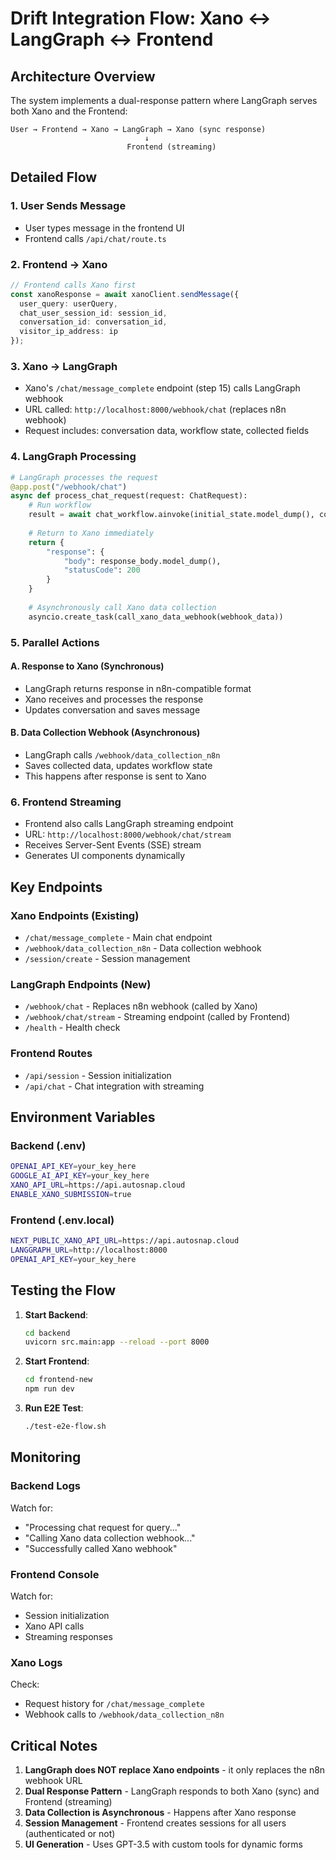 # Drift Integration Flow: Xano ↔ LangGraph ↔ Frontend

## Architecture Overview

The system implements a dual-response pattern where LangGraph serves both Xano and the Frontend:

```
User → Frontend → Xano → LangGraph → Xano (sync response)
                              ↓
                          Frontend (streaming)
```

## Detailed Flow

### 1. User Sends Message
- User types message in the frontend UI
- Frontend calls `/api/chat/route.ts`

### 2. Frontend → Xano
```typescript
// Frontend calls Xano first
const xanoResponse = await xanoClient.sendMessage({
  user_query: userQuery,
  chat_user_session_id: session_id,
  conversation_id: conversation_id,
  visitor_ip_address: ip
});
```

### 3. Xano → LangGraph
- Xano's `/chat/message_complete` endpoint (step 15) calls LangGraph webhook
- URL called: `http://localhost:8000/webhook/chat` (replaces n8n webhook)
- Request includes: conversation data, workflow state, collected fields

### 4. LangGraph Processing
```python
# LangGraph processes the request
@app.post("/webhook/chat")
async def process_chat_request(request: ChatRequest):
    # Run workflow
    result = await chat_workflow.ainvoke(initial_state.model_dump(), config)
    
    # Return to Xano immediately
    return {
        "response": {
            "body": response_body.model_dump(),
            "statusCode": 200
        }
    }
    
    # Asynchronously call Xano data collection
    asyncio.create_task(call_xano_data_webhook(webhook_data))
```

### 5. Parallel Actions

#### A. Response to Xano (Synchronous)
- LangGraph returns response in n8n-compatible format
- Xano receives and processes the response
- Updates conversation and saves message

#### B. Data Collection Webhook (Asynchronous)
- LangGraph calls `/webhook/data_collection_n8n`
- Saves collected data, updates workflow state
- This happens after response is sent to Xano

### 6. Frontend Streaming
- Frontend also calls LangGraph streaming endpoint
- URL: `http://localhost:8000/webhook/chat/stream`
- Receives Server-Sent Events (SSE) stream
- Generates UI components dynamically

## Key Endpoints

### Xano Endpoints (Existing)
- `/chat/message_complete` - Main chat endpoint
- `/webhook/data_collection_n8n` - Data collection webhook
- `/session/create` - Session management

### LangGraph Endpoints (New)
- `/webhook/chat` - Replaces n8n webhook (called by Xano)
- `/webhook/chat/stream` - Streaming endpoint (called by Frontend)
- `/health` - Health check

### Frontend Routes
- `/api/session` - Session initialization
- `/api/chat` - Chat integration with streaming

## Environment Variables

### Backend (.env)
```bash
OPENAI_API_KEY=your_key_here
GOOGLE_AI_API_KEY=your_key_here
XANO_API_URL=https://api.autosnap.cloud
ENABLE_XANO_SUBMISSION=true
```

### Frontend (.env.local)
```bash
NEXT_PUBLIC_XANO_API_URL=https://api.autosnap.cloud
LANGGRAPH_URL=http://localhost:8000
OPENAI_API_KEY=your_key_here
```

## Testing the Flow

1. **Start Backend**:
   ```bash
   cd backend
   uvicorn src.main:app --reload --port 8000
   ```

2. **Start Frontend**:
   ```bash
   cd frontend-new
   npm run dev
   ```

3. **Run E2E Test**:
   ```bash
   ./test-e2e-flow.sh
   ```

## Monitoring

### Backend Logs
Watch for:
- "Processing chat request for query..."
- "Calling Xano data collection webhook..."
- "Successfully called Xano webhook"

### Frontend Console
Watch for:
- Session initialization
- Xano API calls
- Streaming responses

### Xano Logs
Check:
- Request history for `/chat/message_complete`
- Webhook calls to `/webhook/data_collection_n8n`

## Critical Notes

1. **LangGraph does NOT replace Xano endpoints** - it only replaces the n8n webhook URL
2. **Dual Response Pattern** - LangGraph responds to both Xano (sync) and Frontend (streaming)
3. **Data Collection is Asynchronous** - Happens after Xano response
4. **Session Management** - Frontend creates sessions for all users (authenticated or not)
5. **UI Generation** - Uses GPT-3.5 with custom tools for dynamic forms